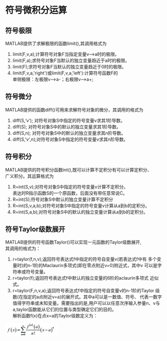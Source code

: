 # 符号微积分运算
## 符号极限
MATLAB提供了求解极限的函数limit(),其调用格式为  
1. limit(F,v,a);计算符号对象F当指定变量v-->a时的极限。
2. limit(F,a);求符号对象F当默认的独立变量趋近于a时的极限。
3. limit(F);求符号对象F当默认的独立变量趋近于0时的极限。
4. limit(F,v,a,'right')或limit(F,v,a,'left'):计算符号函数F的  
单侧极限：左极限v-->a-；右极限v-->a+;

## 符号微分
MATLAB提供的函数diff()可用来求解符号对象的微分，其调用的格式为  
1. diff(S,‘v’); 对符号对象S中指定的符号变量v求其1阶导数。
2. diff(S); 对符号对象S中的默认的独立变量求其1阶导数。
3. diff(S,n); 对符号对象S中的默认的独立变量求其n阶导数。
4. diff(S,'v',n);对符号对象S中指定的符号变量v求其n阶导数。

## 符号积分
MATLAB提供的符号积分函数int(),既可以计算不定积分有可以计算定积分、  
广义积分。其运算格式为
1. R=int(S,v);对符号对象S中指定的符号变量v计算不定积分。  
表达时R指示函数S的一个原函数，后面没有带任意常说C。  
2. R=int(S);符号对象S中默认的独立变量计算不定积分
3. R=int(S,v,a,b);对符号对象S中指定的符号变量v计算从a到b的定积分。
4. R=int(S,a,b);对符号对象S中的默认的独立变量计算从a到b的定积分。


## 符号Taylor级数展开
MATLAB提供的符号函数Taylor()可以实现一元函数的Taylor级数展开,  
其调用的格式为：
1. r=taylor(f,n,v);返回符号表达式f中指定的符号自变量v(若表达式f中有  多个变量时)的n-1阶的Maclaurin多项式(即在零点附近v=0)附近式，其中v  可以是字符串或符号变量。  
2. r=taylor(f);返回符号表达式f中默认的独立变量的6阶的aclaurin多项式  近似式。
3. r=taylor(F,n,v,a);返回符号表达式f中指定的符号自变量v的n-1阶的Taylor  级数(在指定的a点附近v=a)的展开式。其中a可以是一数值、符号、  代表一数字值得字符串或未知变量。需要指出的是,用户可以以任意次序输入参量n、v与a,taylor函数能从它们的位置与类型确定它们的目的。  
解析函数f(x)在点x=a的Taylor级数定义为：  

![1](./picture/taylor.JPG)

